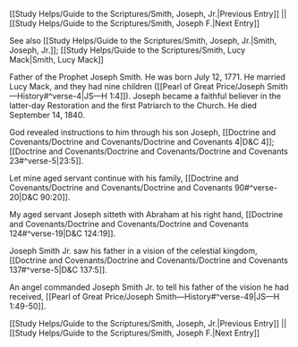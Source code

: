 [[Study Helps/Guide to the Scriptures/Smith, Joseph, Jr.|Previous Entry]]  ||  [[Study Helps/Guide to the Scriptures/Smith, Joseph F.|Next Entry]]

 See also [[Study Helps/Guide to the Scriptures/Smith, Joseph, Jr.|Smith, Joseph, Jr.]]; [[Study Helps/Guide to the Scriptures/Smith, Lucy Mack|Smith, Lucy Mack]]

 Father of the Prophet Joseph Smith. He was born July 12, 1771. He married Lucy Mack, and they had nine children ([[Pearl of Great Price/Joseph Smith—History#^verse-4|JS—H 1:4]]). Joseph became a faithful believer in the latter-day Restoration and the first Patriarch to the Church. He died September 14, 1840.

 God revealed instructions to him through his son Joseph, [[Doctrine and Covenants/Doctrine and Covenants/Doctrine and Covenants 4|D&C 4]]; [[Doctrine and Covenants/Doctrine and Covenants/Doctrine and Covenants 23#^verse-5|23:5]].

 Let mine aged servant continue with his family, [[Doctrine and Covenants/Doctrine and Covenants/Doctrine and Covenants 90#^verse-20|D&C 90:20]].

 My aged servant Joseph sitteth with Abraham at his right hand, [[Doctrine and Covenants/Doctrine and Covenants/Doctrine and Covenants 124#^verse-19|D&C 124:19]].

 Joseph Smith Jr. saw his father in a vision of the celestial kingdom, [[Doctrine and Covenants/Doctrine and Covenants/Doctrine and Covenants 137#^verse-5|D&C 137:5]].

 An angel commanded Joseph Smith Jr. to tell his father of the vision he had received, [[Pearl of Great Price/Joseph Smith—History#^verse-49|JS—H 1:49-50]].

[[Study Helps/Guide to the Scriptures/Smith, Joseph, Jr.|Previous Entry]]  ||  [[Study Helps/Guide to the Scriptures/Smith, Joseph F.|Next Entry]]